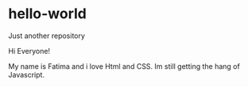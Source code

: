 # hello-world
Just another repository

Hi Everyone!

My name is Fatima and i love Html and CSS. Im still getting the hang of Javascript.
